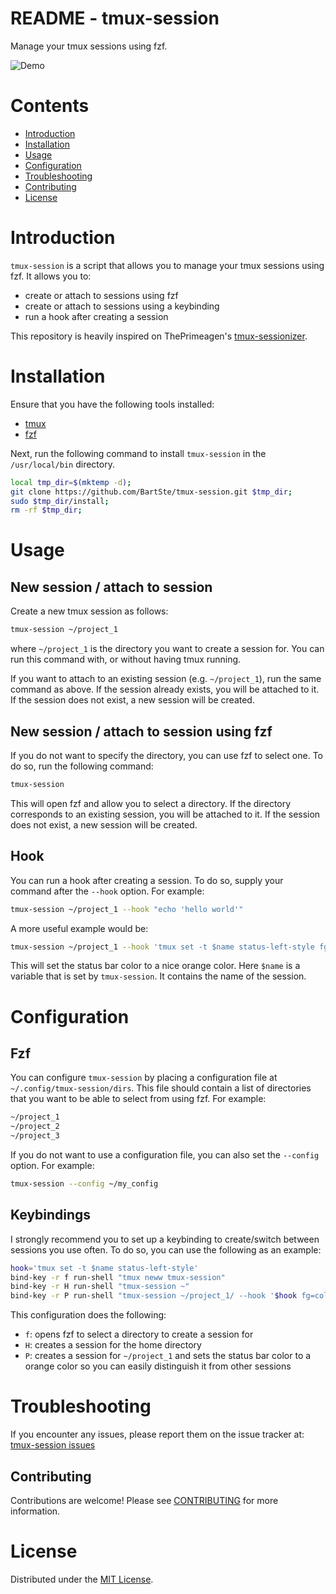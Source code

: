 # README - tmux-session
Manage your tmux sessions using fzf.

![Demo](./demo.gif)

# Contents
- [Introduction](#introduction)
- [Installation](#installation)
- [Usage](#usage)
- [Configuration](#configuration)
- [Troubleshooting](#troubleshooting)
- [Contributing](#contributing)
- [License](#license)

# Introduction
`tmux-session` is a script that allows you to manage your tmux sessions using
fzf. It allows you to: 
- create or attach to sessions using fzf
- create or attach to sessions using a keybinding
- run a hook after creating a session  

This repository is heavily inspired on ThePrimeagen's [tmux-sessionizer](https://github.com/ThePrimeagen/.dotfiles/blob/master/bin/.local/scripts/tmux-sessionizer).

# Installation
Ensure that you have the following tools installed:
- [tmux](www.github.com/tmux/tmux)
- [fzf](www.github.com/junegunn/fzf)

Next, run the following command to install `tmux-session` in the 
`/usr/local/bin` directory.
```bash
local tmp_dir=$(mktemp -d);
git clone https://github.com/BartSte/tmux-session.git $tmp_dir;
sudo $tmp_dir/install;
rm -rf $tmp_dir;
```
# Usage

## New session / attach to session
Create a new tmux session as follows:
```bash
tmux-session ~/project_1
```
where `~/project_1` is the directory you want to create a session for. You can
run this command with, or without having tmux running.

If you want to attach to an existing session (e.g. `~/project_1`), run the same
command as above. If the session already exists, you will be attached to it. If
the session does not exist, a new session will be created.

## New session / attach to session using fzf
If you do not want to specify the directory, you can use fzf to select one. To
do so, run the following command:
```bash
tmux-session
```
This will open fzf and allow you to select a directory. If the directory    
corresponds to an existing session, you will be attached to it. If the session
does not exist, a new session will be created.

## Hook
You can run a hook after creating a session. To do so, supply your command 
after the `--hook` option. For example:
```bash
tmux-session ~/project_1 --hook "echo 'hello world'"
```
A more useful example would be:
```bash
tmux-session ~/project_1 --hook 'tmux set -t $name status-left-style fg=color220'
```
This will set the status bar color to a nice orange color. Here `$name` is a
variable that is set by `tmux-session`. It contains the name of the session.

# Configuration

## Fzf
You can configure `tmux-session` by placing a configuration file at 
`~/.config/tmux-session/dirs`. This file should contain a list of directories
that you want to be able to select from using fzf. For example:
```bash
~/project_1
~/project_2
~/project_3
```
If you do not want to use a configuration file, you can also set the
`--config` option. For example:
```bash
tmux-session --config ~/my_config
```

## Keybindings
I strongly recommend you to set up a keybinding to create/switch between
sessions you use often. To do so, you can use the following as an example:
```bash
hook='tmux set -t $name status-left-style'
bind-key -r f run-shell "tmux neww tmux-session"
bind-key -r H run-shell "tmux-session ~" 
bind-key -r P run-shell "tmux-session ~/project_1/ --hook '$hook fg=colour200'"
```
This configuration does the following:
- `f`: opens fzf to select a directory to create a session for
- `H`: creates a session for the home directory
- `P`: creates a session for `~/project_1` and sets the status bar color to a
  orange color so you can easily distinguish it from other sessions

# Troubleshooting
If you encounter any issues, please report them on the issue tracker at:
[tmux-session issues](https://github.com/BartSte/tmux-session/issues)

## Contributing
Contributions are welcome! Please see [CONTRIBUTING](./CONTRIBUTING.md) for
more information.

# License
Distributed under the [MIT License](./LICENCE).
